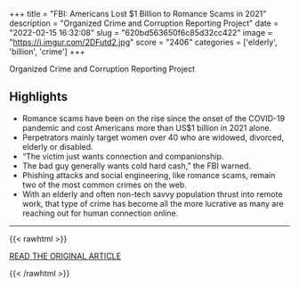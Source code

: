 +++
title = "FBI: Americans Lost $1 Billion to Romance Scams in 2021"
description = "Organized Crime and Corruption Reporting Project"
date = "2022-02-15 16:32:08"
slug = "620bd563650f6c85d32cc422"
image = "https://i.imgur.com/2DFutd2.jpg"
score = "2406"
categories = ['elderly', 'billion', 'crime']
+++

Organized Crime and Corruption Reporting Project

## Highlights

- Romance scams have been on the rise since the onset of the COVID-19 pandemic and cost Americans more than US$1 billion in 2021 alone.
- Perpetrators mainly target women over 40 who are widowed, divorced, elderly or disabled.
- “The victim just wants connection and companionship.
- The bad guy generally wants cold hard cash,” the FBI warned.
- Phishing attacks and social engineering, like romance scams, remain two of the most common crimes on the web.
- With an elderly and often non-tech savvy population thrust into remote work, that type of crime has become all the more lucrative as many are reaching out for human connection online.

---

{{< rawhtml >}}
  <p class="article-category">
    <a target="_blank" href="https://www.occrp.org/en/daily/15953-fbi-americans-lost-1-billion-to-romance-scams-in-2021">READ THE ORIGINAL ARTICLE</a>
  </p>
{{< /rawhtml >}}
